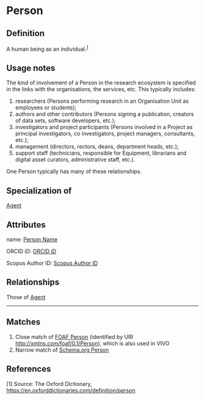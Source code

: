 # Person

## Definition
A human being as an individual.<sup>[1](#fn1)</sup>

## Usage notes
The kind of involvement of a Person in the research ecosystem is specified in the links with the organisations, the services, etc. This typically includes:
1. researchers (Persons performing research in an Organisation Unit as employees or students);
2. authors and other contributors (Persons signing a publication, creators of data sets, software developers, etc.);
3. investigators and project participants (Persons involved in a Project as principal investigators, co investigators, project managers, consultants, etc.);
4. management (directors, rectors, deans, department heads, etc.);
5. support staff (technicians, responsible for Equipment, librarians and digital asset curators, administrative staff, etc.).

One Person typically has many of these relationships.

## Specialization of
[Agent](../entities/Agent.md)

## Attributes
name: [Person Name](../datatypes/Person_Name.md)

ORCID iD: [ORCID iD](../datatypes/ORCID_iD.md)

Scopus Author ID: [Scopus Author ID](../datatypes/Scopus_Author_ID.md)

## Relationships

Those of [Agent](../entities/Agent.md#relationships)

---
## Matches
1. Close match of [FOAF Person](http://xmlns.com/foaf/spec/#term_Person) (identified by URI http://xmlns.com/foaf/0.1/Person), which is also used in VIVO
2. Narrow match of [Schema.org Person](https://schema.org/Person)

## References
<a name="fn1">\[1\]</a> Source: The Oxford Dictionary, https://en.oxforddictionaries.com/definition/person
